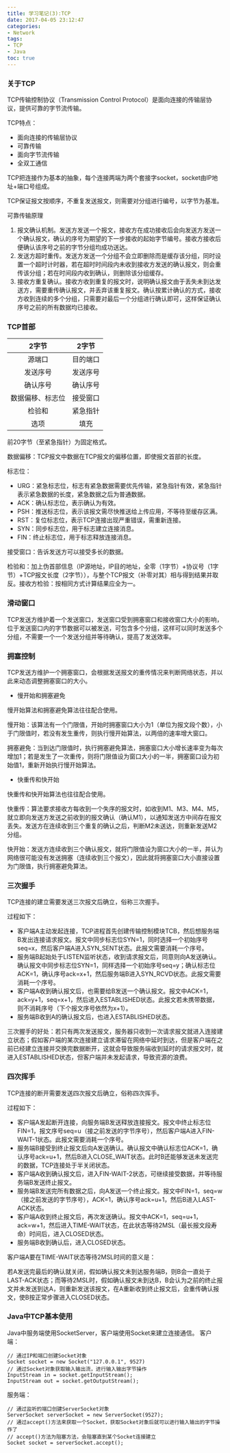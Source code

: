 ```yaml
---
title: 学习笔记(3):TCP
date: 2017-04-05 23:12:47
categories: 
- Network
tags:
- TCP
- Java
toc: true
---
```


### 关于TCP
TCP传输控制协议（Transmission Control Protocol）是面向连接的传输层协议，提供可靠的字节流传输。

TCP特点：

* 面向连接的传输层协议
* 可靠传输
* 面向字节流传输
* 全双工通信
 
TCP把连接作为基本的抽象，每个连接两端为两个套接字socket，socket由IP地址+端口号组成。

TCP保证报文按顺序，不重复发送报文，则需要对分组进行编号，以字节为基准。

可靠传输原理

1. 报文确认机制。发送方发送一个报文，接收方在成功接收后会向发送方发送一个确认报文，确认的序号为期望的下一步接收的起始字节编号。接收方接收后便确认该序号之前的字节分组均成功送达。
2. 发送方超时重传。发送方发送一个分组不会立即删除而是缓存该分组，同时设置一个超时计时器，若在超时时间段内未收到接收方发送的确认报文，则会重传该分组；若在时间段内收到确认，则删除该分组缓存。
3. 接收方重复确认。接收方收到重复的报文时，说明确认报文由于丢失未到达发送方，需要重传确认报文，并丢弃该重复报文。确认按累计确认的方式，接收方收到连续的多个分组，只需要对最后一个分组进行确认即可，这样保证确认序号之前的所有数据均已接收。

### TCP首部

| 2字节   | 2字节 |
|:-------------: |:---------------:|
| 源端口 | 目的端口 |
| 发送序号 | 发送序号 |
| 确认序号 | 确认序号 |
| 数据偏移、标志位 | 接受窗口 |
| 检验和 | 紧急指针 |
| 选项 | 填充 |

前20字节（至紧急指针）为固定格式。

数据偏移：TCP报文中数据在TCP报文的偏移位置，即使报文首部的长度。

标志位：

* URG：紧急标志位，标志有紧急数据需要优先传输，紧急指针有效，紧急指针表示紧急数据的长度，紧急数据之后为普通数据。
* ACK：确认标志位，表示确认为有效。
* PSH：推送标志位，表示该报文需尽快推送给上传应用，不等待至缓存区满。
* RST：复位标志位，表示TCP连接出现严重错误，需重新连接。
* SYN：同步标志位，用于标志建立连接消息。
* FIN：终止标志位，用于标志释放连接消息。

接受窗口：告诉发送方可以接受多长的数据。

检验和：加上伪首部信息（IP源地址，IP目的地址，全零（1字节）+协议号（1字节）+TCP报文长度（2字节）），与整个TCP报文（补零对其）相与得到结果并取反。接收方检验：按相同方式计算结果应全为一。


### 滑动窗口

TCP发送方维护着一个发送窗口，发送窗口受到拥塞窗口和接收窗口大小的影响，位于发送窗口内的字节数据可以被发送，可包含多个分组，这样可以同时发送多个分组，不需要一个一个发送分组并等待确认，提高了发送效率。

### 拥塞控制

TCP发送方维护一个拥塞窗口，会根据发送报文的重传情况来判断网络状态，并以此来动态调整拥塞窗口的大小。

* 慢开始和拥塞避免

慢开始算法和拥塞避免算法往往配合使用。

慢开始：该算法有一个门限值，开始时拥塞窗口大小为1（单位为报文段个数），小于门限值时，若没有发生重传，则执行慢开始算法，以两倍的速率增大窗口。

拥塞避免：当到达门限值时，执行拥塞避免算法，拥塞窗口大小增长速率变为每次增加1；若是发生了一次重传，则将门限值设为窗口大小的一半，拥塞窗口设为初始值1，重新开始执行慢开始算法。

* 快重传和快开始

快重传和快开始算法也往往配合使用。

快重传：算法要求接收方每收到一个失序的报文时，如收到M1、M3、M4、M5，就立即向发送方发送之前收到的报文确认（确认M1），以通知发送方中间存在报文丢失。发送方在连续收到三个重复的确认之后，判断M2未送达，则重新发送M2分组。

快开始：发送方连续收到三个确认报文，就将门限值设为窗口大小的一半，并认为网络很可能没有发送拥塞（连续收到三个报文），因此就将拥塞窗口大小直接设置为门限值，执行拥塞避免算法。

### 三次握手
TCP连接的建立需要发送三次报文后确立，俗称三次握手。

过程如下：

* 客户端A主动发起连接，TCP进程首先创建传输控制模块TCB，然后想服务端B发出连接请求报文。报文中同步标志位SYN=1，同时选择一个初始序号seq=x，然后客户端A进入SYN_SENT状态。此报文需要消耗一个序号。
* 服务端B起始处于LISTEN监听状态，收到请求报文后，同意则向A发送确认。确认报文中同步标志位SYN=1，同样选择一个初始序号seq=y；确认标志位ACK=1，确认序号ack=x+1，然后服务端B进入SYN_RCVD状态。此报文需要消耗一个序号。
* 客户端A收到确认报文后，也需要给B发送一个确认报文。报文中ACK=1，ack=y+1，seq=x+1，然后进入ESTABLISHED状态。此报文若未携带数据，则不消耗序号（下个报文序号依然为x+1）。
* 服务端B收到A的确认报文后，也进入ESTABLISHED状态。

三次握手的好处：若只有两次发送报文，服务器只收到一次请求报文就进入连接建立状态；假如客户端的某次连接建立请求滞留在网络中延时到达，但是客户端在之前已经建立连接并交换完数据断开，这就会导致服务端收到延时的请求报文时，就进入ESTABLISHED状态，但客户端并未发起请求，导致资源的浪费。

### 四次挥手
TCP连接的断开需要发送四次报文后确立，俗称四次挥手。

过程如下：

* 客户端A发起断开连接，向服务端B发送释放连接报文。报文中终止标志位FIN=1，报文序号seq=u（接之前发送的字节序号），然后客户端A进入FIN-WAIT-1状态。此报文需要消耗一个序号。
* 服务端B接受到终止报文后向A发送确认。确认报文中确认标志位ACK=1，确认序号ack=u+1，然后B进入CLOSE_WAIT状态。此时B还能够发送未发送完的数据，TCP连接处于半关闭状态。
* 客户端A收到确认报文后，进入FIN-WAIT-2状态，可继续接受数据，并等待服务端B发送终止报文。
* 服务端B发送完所有数据之后，向A发送一个终止报文。报文中FIN=1，seq=w（接之前发送的字节序号），ACK=1，确认序号ack=u+1，然后B进入LAST-ACK状态。
* 客户端A收到终止报文后，再次发送确认。报文中ACK=1，seq=u+1，ack=w+1，然后进入TIME-WAIT状态，在此状态等待2MSL（最长报文段寿命）时间后，进入CLOSED状态。
* 服务端B收到确认后，进入CLOSED状态。

客户端A要在TIME-WAIT状态等待2MSL时间的意义是：

若A发送完最后的确认就关闭，假如确认报文未到达服务端B，则B会一直处于LAST-ACK状态；而等待2MSL时，假如确认报文未到达B，B会认为之前的终止报文并未发送到达A，则重新发送该报文，在A重新收到终止报文后，会重传确认报文，使B按正常步骤进入CLOSED状态。

### Java中TCP基本使用

Java中服务端使用SocketServer，客户端使用Socket来建立连接通信。
客户端：

```
// 通过IP和端口创建Socket对象
Socket socket = new Socket("127.0.0.1", 9527)
// 通过Socket对象获取输入输出流，进行输入输出字节操作
InputStream in = socket.getInputStream();
InputStream out = socket.getOutputStream();
```

服务端：

```
// 通过监听的端口创建ServerSocket对象
ServerSocket serverSocket = new ServerSocket(9527);
// 通过accept()方法来获取一个Socket，获取Socket对象后就可以进行输入输出的字节操作了
// accept()方法为阻塞方法，会阻塞直到某个Socket连接建立
Socket socket = serverSocket.accept();
```